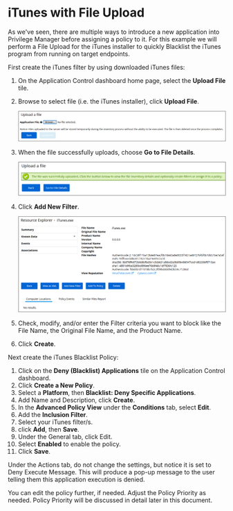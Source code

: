 [title]: # (- iTunes with File Upload)
[tags]: # (deny)
[priority]: # (4602)
# iTunes with File Upload

As we've seen, there are multiple ways to introduce a new application into Privilege Manager before assigning a policy to it. For this example we will perform a File Upload for the iTunes installer to quickly Blacklist the iTunes program from running on target endpoints.
  
First create the iTunes filter by using downloaded iTunes files:

1. On the Application Control dashboard home page, select the __Upload File__ tile.
1. Browse to select file (i.e. the iTunes installer), click __Upload File__.

   ![Upload a File](images/block/file_upload.png)
1. When the file successfully uploads, choose __Go to File Details__.

   ![File uploaded successfully](images/block/file_upload_2.png)
1. Click __Add New Filter__. 

   ![Add the new Filter](images/block/file_upload_3.png)
1. Check, modify, and/or enter the Filter criteria you want to block like the File Name, the Original File Name, and the Product Name.
1. Click __Create__.

Next create the iTunes Blacklist Policy:

1. Click on the __Deny (Blacklist) Applications__ tile on the Application Control dashboard.
1. Click __Create a New Policy__.
1. Select a __Platform__, then __Blacklist: Deny Specific Applications__.
1. Add Name and Description, click __Create__.
1. In the __Advanced Policy View__ under the __Conditions__ tab, select __Edit__.
1. Add the __Inclusion Filter__.
1. Select your iTunes filter/s.
1. click __Add__, then __Save__.
1. Under the General tab, click Edit.
1. Select __Enabled__ to enable the policy.
1. Click __Save__.

Under the Actions tab, do not change the settings, but notice it is set to Deny Execute Message. This will produce a pop-up message to the user telling them this application execution is denied.

You can edit the policy further, if needed. Adjust the Policy Priority as needed. Policy Priority will be discussed in detail later in this document.
